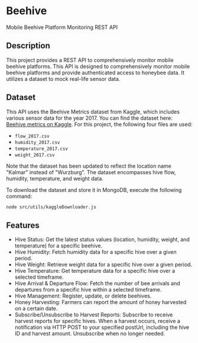 # Beehive
Mobile Beehive Platform Monitoring REST API

## Description
This project provides a REST API to comprehensively monitor mobile beehive platforms. This API is designed to comprehensively monitor mobile beehive platforms and provide authenticated access to honeybee data. It utilizes a dataset to mock real-life sensor data.

## Dataset
This API uses the Beehive Metrics dataset from Kaggle, which includes various sensor data for the year 2017. You can find the dataset here: [Beehive metrics on Kaggle](https://www.kaggle.com/datasets/se18m502/bee-hive-metrics/data). For this project, the following four files are used:
- `flow_2017.csv`
- `humidity_2017.csv`
- `temperature_2017.csv`
- `weight_2017.csv`

Note that the dataset has been updated to reflect the location name "Kalmar" instead of "Wurzburg". The dataset encompasses hive flow, humidity, temperature, and weight data.

To download the dataset and store it in MongoDB, execute the following command:

```bash
node src/utils/kaggleDownloader.js
```
 

## Features
* Hive Status: Get the latest status values (location, humidity, weight, and temperature) for a specific beehive.
* Hive Humidity: Fetch humidity data for a specific hive over a given period.
* Hive Weight: Retrieve weight data for a specific hive over a given period.
* Hive Temperature: Get temperature data for a specific hive over a selected timeframe.
* Hive Arrival & Departure Flow: Fetch the number of bee arrivals and departures from a specific hive within a selected timeframe.
* Hive Management: Register, update, or delete beehives.
* Honey Harvesting: Farmers can report the amount of honey harvested on a certain date.
* Subscribe/Unsubscribe to Harvest Reports: Subscribe to receive harvest reports for specific hives. When a harvest occurs, receive a notification via HTTP POST to your specified postUrl, including the hive ID and harvest amount. Unsubscribe when no longer needed.
